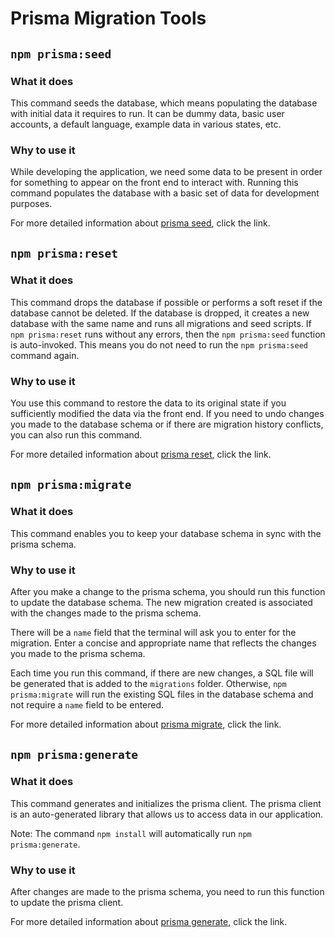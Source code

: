 # Prisma Migration Tools

## `npm prisma:seed`

### What it does

This command seeds the database, which means populating the database with initial data it requires to run.
It can be dummy data, basic user accounts, a default language, example data in various states, etc.

### Why to use it

While developing the application, we need some data to be present in order for something to appear on the front end to interact with.
Running this command populates the database with a basic set of data for development purposes.

For more detailed information about [prisma seed](https://www.prisma.io/docs/guides/database/seed-database), click the link.

## `npm prisma:reset`

### What it does

This command drops the database if possible or performs a soft reset if the database cannot be deleted.
If the database is dropped, it creates a new database with the same name and runs all migrations and seed scripts.
If `npm prisma:reset` runs without any errors, then the `npm prisma:seed` function is auto-invoked.
This means you do not need to run the `npm prisma:seed` command again.

### Why to use it

You use this command to restore the data to its original state if you sufficiently modified the data via the front end.
If you need to undo changes you made to the database schema or if there are migration history conflicts, you can also run this command.

For more detailed information about [prisma reset](https://www.prisma.io/docs/concepts/components/prisma-migrate), click the link.

## `npm prisma:migrate`

### What it does

This command enables you to keep your database schema in sync with the prisma schema.

### Why to use it

After you make a change to the prisma schema, you should run this function to update the database schema.
The new migration created is associated with the changes made to the prisma schema.

There will be a `name` field that the terminal will ask you to enter for the migration.
Enter a concise and appropriate name that reflects the changes you made to the prisma schema.

Each time you run this command, if there are new changes, a SQL file will be generated that is added to the `migrations` folder.
Otherwise, `npm prisma:migrate` will run the existing SQL files in the database schema and not require a `name` field to be entered.

For more detailed information about [prisma migrate](https://www.prisma.io/docs/concepts/components/prisma-migrate), click the link.

## `npm prisma:generate`

### What it does

This command generates and initializes the prisma client.
The prisma client is an auto-generated library that allows us to access data in our application.

Note: The command `npm install` will automatically run `npm prisma:generate`.

### Why to use it

After changes are made to the prisma schema, you need to run this function to update the prisma client.

For more detailed information about [prisma generate](https://www.prisma.io/docs/concepts/components/prisma-client/working-with-prismaclient/generating-prisma-client), click the link.

